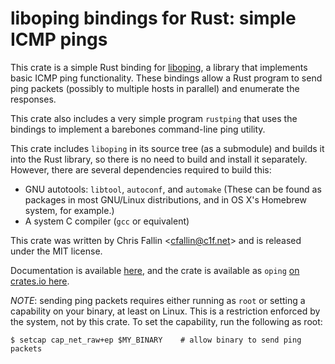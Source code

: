 liboping bindings for Rust: simple ICMP pings
=============================================

This crate is a simple Rust binding for [liboping](http://noping.cc/), a
library that implements basic ICMP ping functionality. These bindings allow a
Rust program to send ping packets (possibly to multiple hosts in parallel) and
enumerate the responses.

This crate also includes a very simple program `rustping` that uses the
bindings to implement a barebones command-line ping utility.

This crate includes `liboping` in its source tree (as a submodule) and builds
it into the Rust library, so there is no need to build and install it
separately. However, there are several dependencies required to build this:

* GNU autotools: `libtool`, `autoconf`, and `automake` (These can be found as
  packages in most GNU/Linux distributions, and in OS X's Homebrew system, for
  example.)
* A system C compiler (`gcc` or equivalent)

This crate was written by Chris Fallin &lt;cfallin@c1f.net&gt; and is released
under the MIT license.

Documentation is available [here](https://cfallin.github.io/rust-oping/oping/),
and the crate is available as `oping`
[on crates.io here](https://crates.io/crates/oping/).

*NOTE*: sending ping packets requires either running as `root` or setting a
capability on your binary, at least on Linux. This is a restriction enforced by
the system, not by this crate. To set the capability, run the following as
root:

    $ setcap cap_net_raw+ep $MY_BINARY    # allow binary to send ping packets
